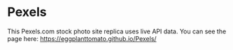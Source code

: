 # Pexels
This Pexels.com stock photo site replica uses live API data.  You can see the page here: https://eggplanttomato.github.io/Pexels/
